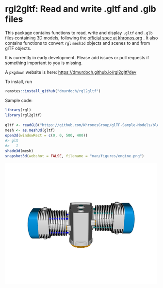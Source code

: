 
<!-- README.md is generated from README.Rmd. Please edit that file -->

# rgl2gltf: Read and write .gltf and .glb files

This package contains functions to read, write and display `.gltf` and
`.glb` files containing 3D models, following the [official spec at
khronos.org](https://www.khronos.org/registry/glTF/specs/2.0/glTF-2.0.html)
. It also contains functions to convert `rgl` `mesh3d` objects and
scenes to and from glTF objects.

It is currently in early development. Please add issues or pull requests
if something important to you is missing.

A `pkgdown` website is here: <https://dmurdoch.github.io/rgl2gltf/dev>

To install, run

``` r
remotes::install_github("dmurdoch/rgl2gltf")
```

Sample code:

``` r
library(rgl)
library(rgl2gltf)

gltf <- readGLB("https://github.com/KhronosGroup/glTF-Sample-Models/blob/master/2.0/2CylinderEngine/glTF-Binary/2CylinderEngine.glb?raw=true")
mesh <- as.mesh3d(gltf)
open3d(windowRect = c(0, 0, 500, 400))
#> glX 
#>   1
shade3d(mesh)
snapshot3d(webshot = FALSE, filename = "man/figures/engine.png")
```

![](man/figures/engine.png)
